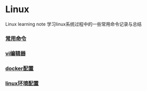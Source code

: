 # Linux
Linux learning note
学习linux系统过程中的一些常用命令记录与总结
### [常用命令](https://github.com/957001934/Linux/blob/main/Linux%E5%B8%B8%E7%94%A8%E5%91%BD%E4%BB%A4.md)  
### [vi编辑器](https://github.com/957001934/Linux/blob/main/Vi%E7%BC%96%E8%BE%91%E5%99%A8.md)  
### [docker配置](https://github.com/957001934/Linux/blob/main/docker%E5%AE%89%E8%A3%85%E9%85%8D%E7%BD%AE.md)
### [linux环境配置](https://github.com/957001934/Linux/blob/main/linux%E9%85%8D%E7%BD%AE.md)
